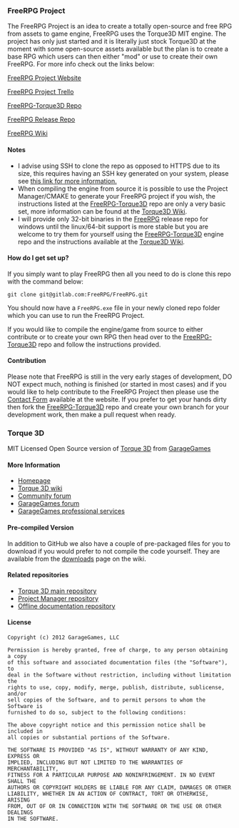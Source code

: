 ### FreeRPG Project ###

The FreeRPG Project is an idea to create a totally open-source and free RPG from assets to game engine, FreeRPG uses the Torque3D MIT engine. The project has only just started and it is literally just stock Torque3D at the moment with some open-source assets available but the plan is to create a base RPG which users can then either "mod" or use to create their own FreeRPG. For more info check out the links below:

[FreeRPG Project Website](http://freerpgproject.wordpress.com)

[FreeRPG Project Trello](https://trello.com/b/2BrEPQ2C/freerpg-project-planning)

[FreeRPG-Torque3D Repo](https://gitlab.com/FreeRPG/FreeRPG-Torque3D)

[FreeRPG Release Repo](https://gitlab.com/FreeRPG/FreeRPG)

[FreeRPG Wiki](http://freerpgproject.wikidot.com/)

#### Notes ####

* I advise using SSH to clone the repo as opposed to HTTPS due to its size, this requires having an SSH key generated on your system, please see [this link for more information.](https://help.github.com/articles/generating-ssh-keys/)
* When compiling the engine from source it is possible to use the Project Manager/CMAKE to generate your FreeRPG project if you wish, the instructions listed at the [FreeRPG-Torque3D](https://gitlab.com/FreeRPG/FreeRPG-Torque3D#compile-from-source) repo are only a very basic set, more information can be found at the [Torque3D Wiki](http://torque3d.wikidot.com/).
* I will provide only 32-bit binaries in the [FreeRPG](https://gitlab.com/FreeRPG/FreeRPG) release repo for windows until the linux/64-bit support is more stable but you are welcome to try them for yourself using the [FreeRPG-Torque3D](https://gitlab.com/FreeRPG/FreeRPG-Torque3D) engine repo and the instructions available at the [Torque3D Wiki](http://torque3d.wikidot.com/).

#### How do I get set up? ####

If you simply want to play FreeRPG then all you need to do is clone this repo with the command below:

```git clone git@gitlab.com:FreeRPG/FreeRPG.git```

You should now have a ```FreeRPG.exe``` file in your newly cloned repo folder which you can use to run the FreeRPG Project.

If you would like to compile the engine/game from source to either contribute or to create your own RPG then head over to the [FreeRPG-Torque3D](https://gitlab.com/FreeRPG/FreeRPG-Torque3D) repo and follow the instructions provided.

#### Contribution ####
Please note that FreeRPG is still in the very early stages of development, DO NOT expect much, nothing is finished (or started in most cases) and if you would like to help contribute to the FreeRPG Project then please use the [Contact Form](http://freerpgproject.wordpress.com/contact) available at the website. If you prefer to get your hands dirty then fork the [FreeRPG-Torque3D](https://gitlab.com/FreeRPG/FreeRPG-Torque3D) repo and create your own branch for your development work, then make a pull request when ready.

### Torque 3D ###

MIT Licensed Open Source version of [Torque 3D](http://torque3d.org) from [GarageGames](http://www.garagegames.com)

#### More Information ####

* [Homepage](http://torque3d.org)
* [Torque 3D wiki](http://wiki.torque3d.org)
* [Community forum](http://forums.torque3d.org)
* [GarageGames forum](http://www.garagegames.com/community/forums)
* [GarageGames professional services](http://services.garagegames.com/)

#### Pre-compiled Version ####

In addition to GitHub we also have a couple of pre-packaged files for you to download if you would prefer to not compile the code yourself.
They are available from the [downloads](http://wiki.torque3d.org/main:downloads) page on the wiki.

#### Related repositories ####

* [Torque 3D main repository](https://github.com/GarageGames/Torque3D)
* [Project Manager repository](https://github.com/GarageGames/Torque3D-ProjectManager)
* [Offline documentation repository](https://github.com/GarageGames/Torque3D-Documentation)

#### License ####

    Copyright (c) 2012 GarageGames, LLC

    Permission is hereby granted, free of charge, to any person obtaining a copy
    of this software and associated documentation files (the "Software"), to
    deal in the Software without restriction, including without limitation the
    rights to use, copy, modify, merge, publish, distribute, sublicense, and/or
    sell copies of the Software, and to permit persons to whom the Software is
    furnished to do so, subject to the following conditions:
    
    The above copyright notice and this permission notice shall be included in
    all copies or substantial portions of the Software.
    
    THE SOFTWARE IS PROVIDED "AS IS", WITHOUT WARRANTY OF ANY KIND, EXPRESS OR
    IMPLIED, INCLUDING BUT NOT LIMITED TO THE WARRANTIES OF MERCHANTABILITY,
    FITNESS FOR A PARTICULAR PURPOSE AND NONINFRINGEMENT. IN NO EVENT SHALL THE
    AUTHORS OR COPYRIGHT HOLDERS BE LIABLE FOR ANY CLAIM, DAMAGES OR OTHER
    LIABILITY, WHETHER IN AN ACTION OF CONTRACT, TORT OR OTHERWISE, ARISING
    FROM, OUT OF OR IN CONNECTION WITH THE SOFTWARE OR THE USE OR OTHER DEALINGS
    IN THE SOFTWARE.